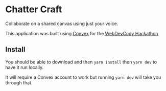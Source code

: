 # Chatter Craft

Collaborate on a shared canvas using just your voice.

This application was built using [Convex](https://convex.dev) for the [WebDevCody Hackathon](https://hackathon.webdevcody.com/)

## Install

You should be able to download and then `yarn install` then `yarn dev` to have it run locally.

It will require a Convex account to work but running `yarn dev` will take you through that.
